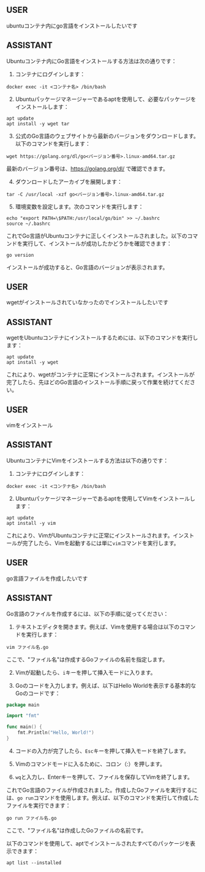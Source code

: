 ## USER
ubuntuコンテナ内にgo言語をインストールしたいです

## ASSISTANT
Ubuntuコンテナ内にGo言語をインストールする方法は次の通りです：

1. コンテナにログインします：
```
docker exec -it <コンテナ名> /bin/bash
```

2. Ubuntuパッケージマネージャーであるaptを使用して、必要なパッケージをインストールします：
```
apt update
apt install -y wget tar
```

3. 公式のGo言語のウェブサイトから最新のバージョンをダウンロードします。以下のコマンドを実行します：
```
wget https://golang.org/dl/go<バージョン番号>.linux-amd64.tar.gz
```
最新のバージョン番号は、https://golang.org/dl/ で確認できます。

4. ダウンロードしたアーカイブを展開します：
```
tar -C /usr/local -xzf go<バージョン番号>.linux-amd64.tar.gz
```

5. 環境変数を設定します。次のコマンドを実行します：
```
echo "export PATH=\$PATH:/usr/local/go/bin" >> ~/.bashrc
source ~/.bashrc
```

これでGo言語がUbuntuコンテナに正しくインストールされました。以下のコマンドを実行して、インストールが成功したかどうかを確認できます：
```
go version
```

インストールが成功すると、Go言語のバージョンが表示されます。

## USER
wgetがインストールされていなかったのでインストールしたいです

## ASSISTANT
wgetをUbuntuコンテナにインストールするためには、以下のコマンドを実行します：

```
apt update
apt install -y wget
```

これにより、wgetがコンテナに正常にインストールされます。インストールが完了したら、先ほどのGo言語のインストール手順に戻って作業を続けてください。

## USER
vimをインストール

## ASSISTANT
UbuntuコンテナにVimをインストールする方法は以下の通りです：

1. コンテナにログインします：
```
docker exec -it <コンテナ名> /bin/bash
```

2. Ubuntuパッケージマネージャーであるaptを使用してVimをインストールします：
```
apt update
apt install -y vim
```

これにより、VimがUbuntuコンテナに正常にインストールされます。インストールが完了したら、Vimを起動するには単に`vim`コマンドを実行します。

## USER
go言語ファイルを作成したいです

## ASSISTANT
Go言語のファイルを作成するには、以下の手順に従ってください：

1. テキストエディタを開きます。例えば、Vimを使用する場合は以下のコマンドを実行します：
```
vim ファイル名.go
```
ここで、"ファイル名"は作成するGoファイルの名前を指定します。

2. Vimが起動したら、`i`キーを押して挿入モードに入ります。

3. Goのコードを入力します。例えば、以下はHello Worldを表示する基本的なGoのコードです：
```go
package main

import "fmt"

func main() {
    fmt.Println("Hello, World!")
}
```

4. コードの入力が完了したら、`Esc`キーを押して挿入モードを終了します。

5. Vimのコマンドモードに入るために、コロン（:）を押します。

6. `wq`と入力し、Enterキーを押して、ファイルを保存してVimを終了します。

これでGo言語のファイルが作成されました。作成したGoファイルを実行するには、`go run`コマンドを使用します。例えば、以下のコマンドを実行して作成したファイルを実行できます：
```
go run ファイル名.go
```
ここで、"ファイル名"は作成したGoファイルの名前です。

以下のコマンドを使用して、aptでインストールされたすべてのパッケージを表示できます：
```
apt list --installed
```